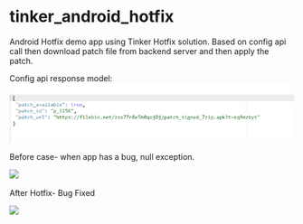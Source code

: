 # tinker_android_hotfix
Android Hotfix demo app using Tinker Hotfix solution.
Based on config api call
then download patch file from backend server and then apply the patch.

Config api response model:
![](config_response.PNG)

Before case- when app has a bug, null exception.

![](20191110_025058.gif)

After Hotfix- Bug Fixed 

![](20191110_024810.gif)

